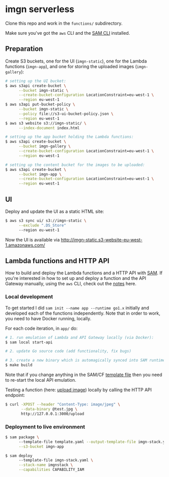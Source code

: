 # imgn serverless

Clone this repo and work in the `functions/` subdirectory.

Make sure you've got the `aws` CLI and the [SAM CLI](https://github.com/awslabs/aws-sam-cli) installed.

## Preparation

Create S3 buckets, one for the UI (`imgn-static`), one for the Lambda functions (`imgn-app`), and one for storing the uploaded images (`imgn-gallery`):

```bash
# setting up the UI bucket:
$ aws s3api create-bucket \
      --bucket imgn-static \
      --create-bucket-configuration LocationConstraint=eu-west-1 \
      --region eu-west-1
$ aws s3api put-bucket-policy \
      --bucket imgn-static \
      --policy file://s3-ui-bucket-policy.json \
      --region eu-west-1
$ aws s3 website s3://imgn-static/ \
      --index-document index.html

# setting up the app bucket holding the Lambda functions:
$ aws s3api create-bucket \
      --bucket imgn-gallery \
      --create-bucket-configuration LocationConstraint=eu-west-1 \
      --region eu-west-1

# setting up the content bucket for the images to be uploaded:
$ aws s3api create-bucket \
      --bucket imgn-app \
      --create-bucket-configuration LocationConstraint=eu-west-1 \
      --region eu-west-1
```

## UI

Deploy and update the UI as a static HTML site:

```bash
$ aws s3 sync ui/ s3://imgn-static \
      --exclude ".DS_Store"
      --region eu-west-1
```

Now the UI is available via http://imgn-static.s3-website-eu-west-1.amazonaws.com/

## Lambda functions and HTTP API

How to build and deploy the Lambda functions and a HTTP API with [SAM](https://github.com/awslabs/serverless-application-model). If you're interested in how to set up and deploy a function and the API Gateway manually, using the `aws` CLI, check out the [notes](low-level/) here.

### Local development

To get started I did `sam init --name app --runtime go1.x` initially and developed each of the functions independently. Note that in order to work, you need to have Docker running, locally.

For each code iteration, in `app/` do:

```bash
# 1. run emulation of Lambda and API Gateway locally (via Docker):
$ sam local start-api

# 2. update Go source code (add functionality, fix bugs)

# 3. create a new binary which is automagically synced into SAM runtime:
$ make build
```

Note that if you change anything in the SAM/CF [template file](app/template.yaml) then you need to re-start the local API emulation.

Testing a function (here: [upload image](app/uploadimg)) locally by calling the HTTP API endpoint:

```bash
$ curl -XPOST --header "Content-Type: image/jpeg" \
       --data-binary @test.jpg \
       http://127.0.0.1:3000/upload
```

### Deployment to live environment

```bash
$ sam package \ 
      --template-file template.yaml --output-template-file imgn-stack.yaml \
      --s3-bucket imgn-app

$ sam deploy
      --template-file imgn-stack.yaml \
      --stack-name imgnstack \
      --capabilities CAPABILITY_IAM
```